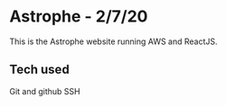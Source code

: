 # Astrophe - 2/7/20

This is the Astrophe website running AWS and ReactJS.

## Tech used

Git and github
SSH
